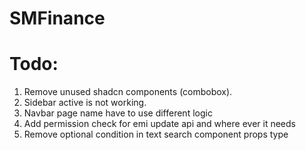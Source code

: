 # SMFinance

# Todo:
1. Remove unused shadcn components (combobox).
2. Sidebar active is not working.
3. Navbar page name have to use different logic
4. Add permission check for emi update api and where ever it needs
5. Remove optional condition in text search component props type
